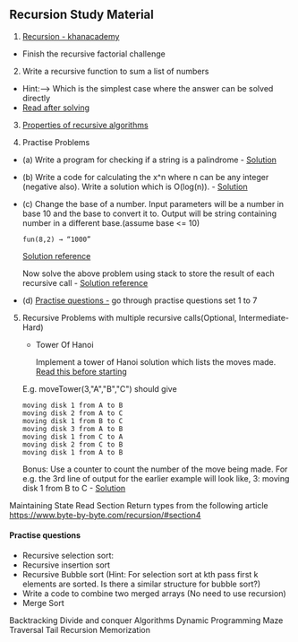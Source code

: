 ## Recursion Study Material

1. [Recursion - khanacademy](https://www.khanacademy.org/computing/computer-science/algorithms/recursive-algorithms/a/recursion)
 - Finish the recursive factorial challenge


2. Write a recursive function to sum a list of numbers
 - Hint:--> Which is the simplest case where the answer can be solved directly
 - [Read after solving](https://interactivepython.org/courselib/static/pythonds/Recursion/pythondsCalculatingtheSumofaListofNumbers.html)

3. [Properties of recursive algorithms](https://www.khanacademy.org/computing/computer-science/algorithms/recursive-algorithms/a/properties-of-recursive-algorithms)

4. Practise Problems
  - (a) Write a program for checking if a string is a palindrome - [Solution](https://www.khanacademy.org/computing/computer-science/algorithms/recursive-algorithms/a/using-recursion-to-determine-whether-a-word-is-a-palindrome)

  - (b) Write a code for calculating the x^n where n can be any integer (negative also). Write a solution which is O(log(n)). - [Solution](https://www.khanacademy.org/computing/computer-science/algorithms/recursive-algorithms/a/computing-powers-of-a-number)

  - (c) Change the base of a number. Input parameters will be a number in base 10 and the base to convert it to. Output will be string containing number in a different base.(assume base <= 10)

      `fun(8,2) → “1000”`

      [Solution reference](https://interactivepython.org/courselib/static/pythonds/Recursion/pythondsConvertinganIntegertoaStringinAnyBase.html)      

      Now solve the above problem using stack to store the result of each recursive call - [Solution reference](https://interactivepython.org/courselib/static/pythonds/Recursion/StackFramesImplementingRecursion.html)

  - (d) [Practise questions -](https://www.geeksforgeeks.org/recursion/) go through practise questions set 1 to 7


5. Recursive Problems with multiple recursive calls(Optional, Intermediate-Hard)
    - Tower Of Hanoi

      Implement a tower of Hanoi solution which lists the moves made.
      [Read this before starting](https://www.khanacademy.org/computing/computer-science/algorithms/towers-of-hanoi/a/towers-of-hanoi)

    E.g. moveTower(3,"A","B","C") should give

    ```
    moving disk 1 from A to B
    moving disk 2 from A to C
    moving disk 1 from B to C
    moving disk 3 from A to B
    moving disk 1 from C to A
    moving disk 2 from C to B
    moving disk 1 from A to B
    ```

    Bonus: Use a counter to count the number of the move being made. For e.g. the 3rd line of output for the earlier example will look like,
    3: moving disk 1 from B to C -
    [Solution](https://interactivepython.org/courselib/static/pythonds/Recursion/TowerofHanoi.html)

Maintaining State
Read Section Return types from the following article
https://www.byte-by-byte.com/recursion/#section4

#### Practise questions
 - Recursive selection sort:
 - Recursive insertion sort
 - Recursive Bubble sort (Hint: For selection sort at kth pass first k elements are sorted. Is there a similar structure for bubble sort?)
 - Write a code to combine two merged arrays (No need to use recursion)
 - Merge Sort


Backtracking
Divide and conquer Algorithms
Dynamic Programming
Maze Traversal
Tail Recursion
Memorization
